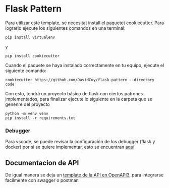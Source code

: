 # Flask Pattern

Para utilizar este template, se necesitat install el paquetet cookiecutter. Para lograrlo ejecute los siguientes comandos en una terminal:

````shell
pip install virtualenv
````

y

````shell
pip install cookiecutter
````

Cuando el paquete se haya instalado correctamente en tu equipo, ejecute el siguiente comando:

````shell
cookiecutter https://github.com/DavidCuy/flask-pattern --directory code
````

Con esto, tendrá un proyecto básico de flask con ciertos patrones implementados, para finalizar ejecute lo siguiente en la carpeta que se genenre del proyecto
````shell
python -m venv venv
pip install -r requirements.txt
````
### Debugger
Para vscode, se puede revisar la configuración de los debugger (flask y docker) por si se quiere implementar, esto se encuentran [aquí](documentation/vscode_flask_debuger.md)

## Documentacion de API

De igual manera se deja un [template de la API en OpenAPI3](documentation/api/api_gateway.yml), para integrarse facilmente con swagger o postman

